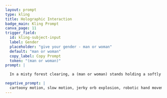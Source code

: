 ```yaml
---
layout: prompt
type: kling
title: Holographic Interaction
badge_main: Kling Prompt
canva_page: 11
trigger_field:
  id: kling-subject-input
  label: Gender
  placeholder: "give your gender - man or woman"
  default: "man or woman"
  copy_label: Copy Prompt
  token: "(man or woman)"
prompt: |

  In a misty forest clearing, a (man or woman) stands holding a softly glowing purple orb in one hand, gazing at it with focused curiosity. He slowly presses his fingers into the surface of the orb, which responds by pulsing once—then suddenly expands in a silent burst of radiant light. The orb transforms mid-air into a holographic star system, its planets and moons orbiting in natural and realistic motion above his hand. Constellation lines and alien symbols briefly appear in the air around the projection, revealing cosmic data and knowledge. The (man or woman)’s eyes widen slightly in wonder as he subtly leans back, pleasantly surprised. Glowing reflections ripple across his face and arm as he studies the celestial display. Natural and realistic motion throughout.

negative_prompt: |
  cartoony motion, slow motion, jerky orb explosion, robotic hand movement, stiff gaze, flickering planets, pixelation, glowing glitches, unrealistic orbit speed, jitter, hard light transitions, flat reaction
---
```

